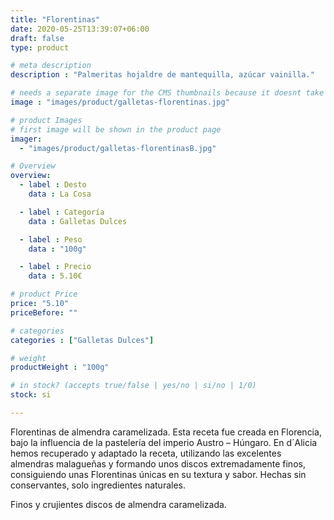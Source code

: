 ```yaml
---
title: "Florentinas"
date: 2020-05-25T13:39:07+06:00
draft: false
type: product

# meta description
description : "Palmeritas hojaldre de mantequilla, azúcar vainilla."

# needs a separate image for the CMS thumbnails because it doesnt take arrays (slideshow images)
image : "images/product/galletas-florentinas.jpg"

# product Images
# first image will be shown in the product page
imager:
  - "images/product/galletas-florentinasB.jpg"

# Overview
overview:
  - label : Desto
    data : La Cosa

  - label : Categoría
    data : Galletas Dulces

  - label : Peso
    data : "100g"

  - label : Precio
    data : 5.10€

# product Price
price: "5.10"
priceBefore: ""

# categories
categories : ["Galletas Dulces"]

# weight
productWeight : "100g"

# in stock? (accepts true/false | yes/no | si/no | 1/0)
stock: si

---
```

Florentinas de almendra caramelizada. Esta receta fue creada en Florencia, bajo la influencia de la pastelería del imperio Austro – Húngaro. En d´Alicia hemos recuperado y adaptado la receta, utilizando las excelentes almendras malagueñas y formando unos discos extremadamente finos, consiguiendo unas Florentinas únicas en su textura y sabor. Hechas sin conservantes, solo ingredientes naturales.

Finos y crujientes discos de almendra caramelizada.
